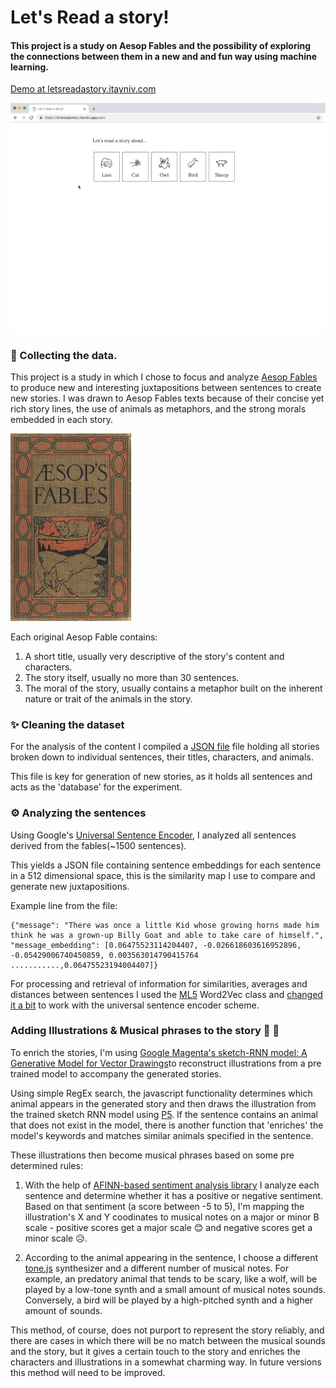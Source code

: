 # Let's Read a story!

#### This project is a study on Aesop Fables and the possibility of exploring the connections between them in a new and and fun way using machine learning.

[Demo at letsreadastory.itayniv.com](http://letsreadastory.itayniv.com)

<kbd>![Aesop Fables for kids](./public/images/astoryaboutabird.gif)</kbd>

### 📜 Collecting the data.

This project is a study in which I chose to focus and analyze [Aesop Fables](http://www.gutenberg.org/files/49010/49010-0.txt) to produce new and interesting juxtapositions between sentences to create new stories. I was drawn to Aesop Fables texts because of their concise yet rich story lines, the use of animals as metaphors, and the strong morals embedded in each story.

![Aesop Fables for kids](./images/fables.jpg)

Each original Aesop Fable contains:

1. A short title, usually very descriptive of the story's content and characters.
2. The story itself, usually no more than 30 sentences.
3. The moral of the story, usually contains a metaphor built on the inherent nature or trait of the animals in the story.     

### ✨ Cleaning the dataset

For the analysis of the content I compiled a [JSON file](https://github.com/itayniv/aesop-fables-stories/blob/master/public/aesopFables.json) file holding all stories broken down to individual sentences, their titles, characters, and animals.

This file is key for generation of new stories, as it holds all sentences and acts as the 'database' for the experiment.

### ⚙️ Analyzing the sentences

Using Google's [Universal Sentence Encoder](https://colab.research.google.com/github/tensorflow/hub/blob/master/examples/colab/semantic_similarity_with_tf_hub_universal_encoder.ipynb), I analyzed all sentences derived from the fables(~1500 sentences).

This yields a JSON file containing sentence embeddings for each sentence in a 512 dimensional space, this is the similarity map I use to compare and generate new juxtapositions.

Example line from the file:

```
{"message": "There was once a little Kid whose growing horns made him think he was a grown-up Billy Goat and able to take care of himself.", "message_embedding": [0.06475523114204407, -0.026618603616952896, -0.05429006740450859, 0.003563014790415764 ...........,0.06475523194004407]}
```


For processing and retrieval of information for similarities, averages and distances between sentences I used the [ML5](https://github.com/ml5js/ml5-library/blob/master/src/Word2vec/index.js) Word2Vec class and [changed it a bit](https://github.com/itayniv/aesop-fables-stories/blob/master/sentence2vec.js) to work with the universal sentence encoder scheme.


###  Adding Illustrations  &  Musical phrases to the story  🎨 🎵

To enrich the stories, I'm using [Google Magenta's sketch-RNN model: A Generative Model for Vector Drawings](https://github.com/tensorflow/magenta/tree/master/magenta/models/sketch_rnn)to reconstruct illustrations from a pre trained model to accompany the generated stories.

Using simple RegEx search, the javascript functionality determines which animal appears in the generated story and then draws the illustration from the trained sketch RNN model using [P5](https://p5js.org/). If the sentence contains an animal that does not exist in the model, there is another function that 'enriches' the model's keywords and matches similar animals specified in the sentence.

These illustrations then become musical phrases based on some pre determined rules:

1. With the help of [AFINN-based sentiment analysis library](https://www.npmjs.com/package/sentiment) I analyze each sentence and determine whether it has a positive or negative sentiment. Based on that sentiment (a score between -5 to 5), I'm mapping the illustration's X and Y coodinates to musical notes on a major or minor B scale - positive scores get a major scale 😊 and negative scores get a minor scale 😥.

2. According to the animal appearing in the sentence, I choose a different [tone.js](https://tonejs.github.io/) synthesizer and a different number of musical notes. For example, an predatory animal that tends to be scary, like a wolf, will be played by a low-tone synth and a small amount of musical notes sounds. Conversely, a bird will be played by a high-pitched synth and a higher amount of sounds.

This method, of course, does not purport to represent the story reliably, and there are cases in which there will be no match between the musical sounds and the story, but it gives a certain touch to the story and enriches the characters and illustrations in a somewhat charming way. In future versions this method will need to be improved.

